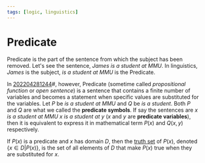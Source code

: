 ```yaml
---
tags: [logic, linguistics]
---
```


# Predicate

Predicate is the part of the sentence from which the subject has been removed. Let's see the sentence, *James is a student at MMU*. In linguistics, *James* is the subject, *is a student at MMU* is the Predicate.

In [202204281244](202204281244.md)#, however, Predicate (sometime called *propositional function* or *open sentence*) is a sentence that contains a finite number of variables and becomes a statement when specific values are substituted for the variables. Let $P$ be *is a student at MMU* and $Q$ be *is a student*. Both $P$ and $Q$ are what we called the **predicate symbols**. If say the sentences are *$x$ is a student at MMU* *$x$ is a student at $y$* ($x$ and $y$ are **predicate variables**), then it is equivalent to express it in mathematical term $P(x)$ and $Q(x, y)$ respectively.

If $P(x)$ is a predicate and $x$ has domain $D$, then the [truth set](202205061151.md) of $P(x)$, denoted $\{ x \in D | P(x) \}$, is the set of all elements of $D$ that make $P(x)$ true when they are substituted for $x$.